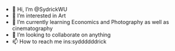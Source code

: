 - 👋 Hi, I’m @SydrickWU
- 👀 I’m interested in Art
- 🌱 I’m currently learning Economics and Photography as well as cinematography
- 💞️ I’m looking to collaborate on anything
- 📫 How to reach me ins:syddddddrick

<!---
SydrickWU/SydrickWU is a ✨ special ✨ repository because its `README.md` (this file) appears on your GitHub profile.
You can click the Preview link to take a look at your changes.
--->

